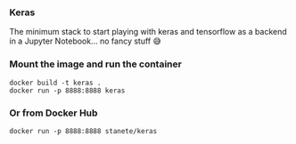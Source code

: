 ### Keras

The minimum stack to start playing with keras and tensorflow as a backend in a Jupyter Notebook... no fancy stuff 😅

### Mount the image and run the container

```
docker build -t keras .
docker run -p 8888:8888 keras
```

### Or from Docker Hub

```
docker run -p 8888:8888 stanete/keras
```
